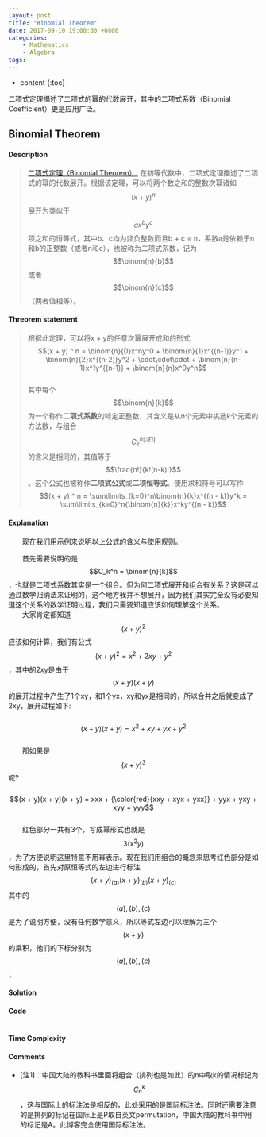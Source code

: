 ```yaml
---
layout: post
title: "Binomial Theorem"
date: 2017-09-10 19:00:00 +0800 
categories: 
    - Mathematics 
    - Algebra
tags: 
---
```

* content
{:toc}

二项式定理描述了二项式的幂的代数展开，其中的二项式系数（Binomial Coefficient）更是应用广泛。

<!-- more -->

## Binomial Theorem

#### Description

>[二项式定理（Binomial Theorem）:](https://zh.wikipedia.org/wiki/%E4%BA%8C%E9%A1%B9%E5%BC%8F%E5%AE%9A%E7%90%86 "wikipedia") 在初等代数中，二项式定理描述了二项式的幂的代数展开。根据该定理，可以将两个数之和的整数次幂诸如 $$(x + y) ^ n$$ 展开为类似于 $$ax^by^c$$ 项之和的恒等式，其中b、c均为非负整数而且b + c = n，系数a是依赖于n和b的正整数（或者n和c），也被称为二项式系数，记为 $$\binom{n}{b}$$ 或者 $$\binom{n}{c}$$（两者值相等）。  

#### Threorem statement

>根据此定理，可以将x + y的任意次幂展开成和的形式  
$$(x + y) ^ n = \binom{n}{0}x^ny^0 + \binom{n}{1}x^{(n-1)}y^1 + \binom{n}{2}x^{(n-2)}y^2 + \cdot\cdot\cdot + \binom{n}{n-1}x^1y^{(n-1)} + \binom{n}{n}x^0y^n$$  
其中每个$$\binom{n}{k}$$为一个称作**二项式系数**的特定正整数，其含义是从n个元素中挑选k个元素的方法数，与组合$${C_k^n}^{[注1]}$$的含义是相同的，其值等于$$\frac{n!}{k!(n-k)!}$$。这个公式也被称作**二项式公式**或**二项恒等式**。使用求和符号可以写作  
$$(x + y) ^ n = \sum\limits_{k=0}^n\binom{n}{k}x^{(n - k)}y^k = \sum\limits_{k=0}^n{\binom{n}{k}}x^ky^{(n - k)}$$  

#### Explanation

&emsp;&emsp;现在我们用示例来说明以上公式的含义与使用规则。

&emsp;&emsp;首先需要说明的是$$C_k^n = \binom{n}{k}$$，也就是二项式系数其实是一个组合。但为何二项式展开和组合有关系？这是可以通过数学归纳法来证明的，这个地方我并不想展开，因为我们其实完全没有必要知道这个关系的数学证明过程，我们只需要知道应该如何理解这个关系。  
&emsp;&emsp;大家肯定都知道$$(x + y)^2$$应该如何计算，我们有公式$$(x + y)^2 = x^2 + 2xy + y^2$$，其中的2xy是由于$$(x + y)(x + y)$$的展开过程中产生了1个xy，和1个yx，xy和yx是相同的，所以合并之后就变成了2xy，展开过程如下:  
&emsp;&emsp;$$(x + y)(x + y) = x^2 + xy + yx + y^2$$  
&emsp;&emsp;那如果是$$(x + y)^3$$呢?  
&emsp;&emsp;$$(x + y)(x + y)(x + y) = xxx + {\color{red}{xxy + xyx + yxx}} + yyx + yxy + xyy + yyy$$  
&emsp;&emsp;红色部分一共有3个，写成幂形式也就是$$3(x^2y)$$，为了方便说明这里特意不用幂表示。现在我们用组合的概念来思考红色部分是如何形成的，首先对原恒等式的左边进行标注$$(x + y)_{(a)}(x + y)_{(b)}(x + y)_{(c)}$$其中的$$(a), (b), (c)$$是为了说明方便，没有任何数学意义，所以等式左边可以理解为三个$$(x + y)$$的乘积，他们的下标分别为$$(a), (b), (c)$$，

#### Solution



#### Code
```cpp
```

#### Time Complexity


#### Comments

- [注1]：中国大陆的教科书里面将组合（排列也是如此）的n中取k的情况标记为$$C_n^k$$，这与国际上的标注法是相反的，此处采用的是国际标注法。同时还需要注意的是排列的标记在国际上是P取自英文permutation，中国大陆的教科书中用的标记是A。此博客完全使用国际标注法。